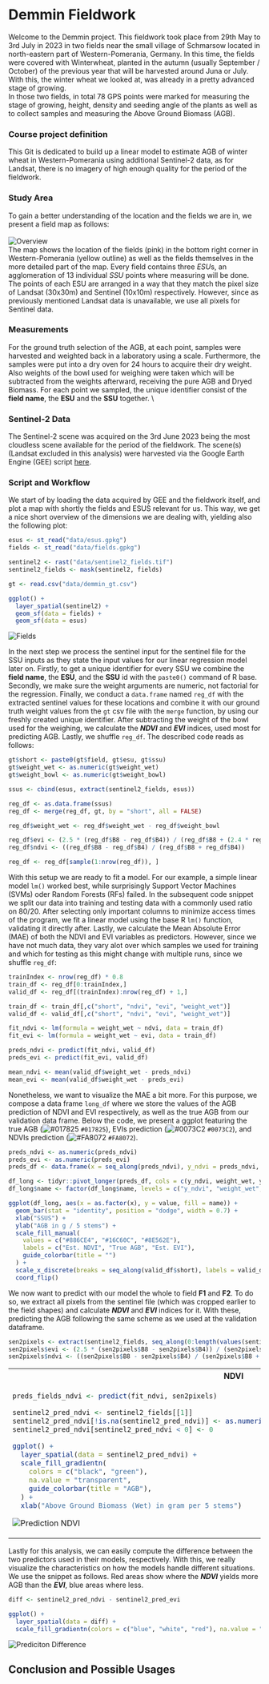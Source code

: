 # Demmin Fieldwork

Welcome to the Demmin project. This fieldwork took place from 29th May to 3rd July in 2023 in two fields near the small 
village of Schmarsow located in north-eastern part of Western-Pomerania, Germany.  In this time, the fields were covered
with Winterwheat, planted in the autumn (usually September / October) of the previous year that will be harvested around
Juna or July. With this, the winter wheat we looked at, was already in a pretty advanced stage of growing. \
In those two fields, in total 78 GPS points were marked for measuring the stage of growing, height, density and seeding
angle of the plants as well as to collect samples and measuring the Above Ground Biomass (AGB).

### Course project definition
This Git is dedicated to build up a linear model to estimate AGB of winter wheat in Western-Pomerania using additional
Sentinel-2 data, as for Landsat, there is no imagery of high enough quality for the period of the fieldwork.

### Study Area
To gain a better understanding of the location and the fields we are in, we present a field map as follows:\
\
![Overview](qgis/overview.png)
\
The map shows the location of the fields (pink) in the bottom right corner in Western-Pomerania (yellow outline) as well
as the fields themselves in the more detailed part of the map. Every field contains three *ESU*s, an agglomeration of 13
individual *SSU* points where measuring will be done. The points of each ESU are arranged in a way that they match the
pixel size of Landsat (30x30m) and Sentinel (10x10m) respectively. However, since as previously mentioned Landsat data
is unavailable, we use all pixels for Sentinel data.

### Measurements
For the ground truth selection of the AGB, at each point, samples were harvested and weighted back in a laboratory using a
scale. Furthermore, the samples were put into a dry oven for 24 hours to acquire their dry weight. Also weights of the 
bowl used for weighing were taken which will be subtracted from the weights afterward, receiving the pure AGB and Dryed
Biomass. For each point we sampled, the unique identifier consist of the **field name**, the **ESU** and the **SSU**
together.
\
### Sentinel-2 Data
The Sentinel-2 scene was acquired on the 3rd June 2023 being the most cloudless scene available for the period of the
fieldwork. The scene(s) (Landsat excluded in this analysis) were harvested via the Google Earth Engine (GEE) script
[here](https://code.earthengine.google.com/ea8954cb78b05868eca1926ac2fd3bdc?noload=true).

### Script and Workflow
We start of by loading the data acquired by GEE and the fieldwork itself, and plot a map with shortly the fields and
ESUS relevant for us. This way, we get a nice short overview of the dimensions we are dealing with, yielding also the
following plot:

```r
esus <- st_read("data/esus.gpkg")
fields <- st_read("data/fields.gpkg")

sentinel2 <- rast("data/sentinel2_fields.tif")
sentinel2_fields <- mask(sentinel2, fields)

gt <- read.csv("data/demmin_gt.csv")

ggplot() +
  layer_spatial(sentinel2) +
  geom_sf(data = fields) +
  geom_sf(data = esus)
```
![Fields](qgis/fields.png)

In the next step we process the sentinel input for the sentinel file for the SSU inputs as they state the input values
for our linear regression model later on. Firstly, to get a unique identifier for every SSU we combine the 
**field name**, the **ESU**, and the **SSU** id with the `paste0()` command of R base. Secondly, we make sure the
weight arguments are numeric, not factorial for the regression. Finally, we conduct a `data.frame` named `reg_df` with 
the extracted sentinel values for these locations and combine it with our ground truth weight values from the `gt` csv
file with the `merge` function, by using our freshly created unique identifier. After subtracting the weight of the bowl
used for the weighing, we calculate the ***NDVI*** and ***EVI*** indices, used most for predicting AGB. Lastly, we
shuffle `reg_df`. The described code reads as follows:

```r
gt$short <- paste0(gt$field, gt$esu, gt$ssu)
gt$weight_wet <- as.numeric(gt$weight_wet)
gt$weight_bowl <- as.numeric(gt$weight_bowl)

ssus <- cbind(esus, extract(sentinel2_fields, esus))

reg_df <- as.data.frame(ssus)
reg_df <- merge(reg_df, gt, by = "short", all = FALSE)

reg_df$weight_wet <- reg_df$weight_wet - reg_df$weight_bowl

reg_df$evi <- (2.5 * (reg_df$B8 - reg_df$B4)) / (reg_df$B8 + (2.4 * reg_df$B4) + 10000)
reg_df$ndvi <- ((reg_df$B8 - reg_df$B4) / (reg_df$B8 + reg_df$B4))

reg_df <- reg_df[sample(1:nrow(reg_df)), ]
```

With this setup we are ready to fit a model. For our example, a simple linear model `lm()` worked best, while 
surprisingly Support Vector Machines (SVMs) oder Random Forests (RFs) failed. In the subsequent code snippet we split
our data into training and testing data with a commonly used ratio on 80/20. After selecting only important columns to
minimize access times of the program, we fit a linear model using the base R `lm()` function, validating it directly
after. Lastly, we calculate the Mean Absolute Error (MAE) of both the NDVI and EVI variables as predictors. However,
since we have not much data, they vary alot over which samples we used for training and which for testing as this might
change with multiple runs, since we shuffle `reg_df`:

```r
trainIndex <- nrow(reg_df) * 0.8
train_df <- reg_df[0:trainIndex,]
valid_df <- reg_df[(trainIndex):nrow(reg_df) + 1,]

train_df <- train_df[,c("short", "ndvi", "evi", "weight_wet")]
valid_df <- valid_df[,c("short", "ndvi", "evi", "weight_wet")]

fit_ndvi <- lm(formula = weight_wet ~ ndvi, data = train_df)
fit_evi <- lm(formula = weight_wet ~ evi, data = train_df)

preds_ndvi <- predict(fit_ndvi, valid_df)
preds_evi <- predict(fit_evi, valid_df)

mean_ndvi <- mean(valid_df$weight_wet - preds_ndvi)
mean_evi <- mean(valid_df$weight_wet - preds_evi)
```

Nonetheless, we want to visualize the MAE a bit more. For this purpose, we compose a data frame `long_df` where we store
the values of the AGB prediction of NDVI and EVI respectively, as well as the true AGB from our validation data frame.
Below the code, we present a ggplot featuring the true AGB (![#017825](https://placehold.co/15x15/f03c15/f03c15.png) `#017825`), EVIs prediction 
(![#0073C2](https://placehold.co/15x15/f03c15/f03c15.png) `#0073C2`), and NDVIs prediction (![#FA8072](https://placehold.co/15x15/f03c15/f03c15.png) `#FA8072`).

```r
preds_ndvi <- as.numeric(preds_ndvi)
preds_evi <- as.numeric(preds_evi)
preds_df <- data.frame(x = seq_along(preds_ndvi), y_ndvi = preds_ndvi, weight_wet = valid_df$weight_wet, y_evi = preds_evi)

df_long <- tidyr::pivot_longer(preds_df, cols = c(y_ndvi, weight_wet, y_evi))
df_long$name <- factor(df_long$name, levels = c("y_ndvi", "weight_wet", "y_evi"))

ggplot(df_long, aes(x = as.factor(x), y = value, fill = name)) +
  geom_bar(stat = "identity", position = "dodge", width = 0.7) +
  xlab("SSUS") +
  ylab("AGB in g / 5 stems") +
  scale_fill_manual(
    values = c("#886CE4", "#16C60C", "#8E562E"),
    labels = c("Est. NDVI", "True AGB", "Est. EVI"),
    guide_colorbar(title = "")
  ) +
  scale_x_discrete(breaks = seq_along(valid_df$short), labels = valid_df$short) +
  coord_flip()
```

We now want to predict with our model the whole to field **F1** and **F2**. To do so, we extract all pixels from the
sentinel file (which was cropped earlier to the field shapes) and calculate ***NDVI*** and ***EVI*** indices for it.
With these, predicting the AGB following the same scheme as we used at the validation dataframe.

```r
sen2pixels <- extract(sentinel2_fields, seq_along(0:length(values(sentinel2_fields))))
sen2pixels$evi <- (2.5 * (sen2pixels$B8 - sen2pixels$B4)) / (sen2pixels$B8 + (2.4 * sen2pixels$B4) + 10000)
sen2pixels$ndvi <- ((sen2pixels$B8 - sen2pixels$B4) / (sen2pixels$B8 + sen2pixels$B4))
```

<table>
<tr>
<th>NDVI</th>
<th>EVI</th>
</tr>
<tr>
<td>

```r
preds_fields_ndvi <- predict(fit_ndvi, sen2pixels)

sentinel2_pred_ndvi <- sentinel2_fields[[1]]
sentinel2_pred_ndvi[!is.na(sentinel2_pred_ndvi)] <- as.numeric(preds_fields_ndvi)[!is.na(preds_fields_ndvi)]
sentinel2_pred_ndvi[sentinel2_pred_ndvi < 0] <- 0

ggplot() +
  layer_spatial(data = sentinel2_pred_ndvi) +
  scale_fill_gradientn(
    colors = c("black", "green"),
    na.value = "transparent",
    guide_colorbar(title = "AGB"),
  ) +
  xlab("Above Ground Biomass (Wet) in gram per 5 stems")
```

![Prediction NDVI](qgis/preds_ndvi.png)

</td>
<td>

```r
preds_fields_evi <- predict(fit_evi, sen2pixels)

sentinel2_pred_evi <- sentinel2_fields[[1]]
sentinel2_pred_evi[!is.na(sentinel2_pred_evi)] <- as.numeric(preds_fields_evi)[!is.na(preds_fields_evi)]
sentinel2_pred_evi[sentinel2_pred_evi < 0] <- 0

ggplot() +
  layer_spatial(data = sentinel2_pred_evi) +
  scale_fill_gradientn(
    colors = c("black", "green"),
    na.value = "transparent",
    guide_colorbar(title = "AGB"),
  ) +
  xlab("Above Ground Biomass (Wet) in gram per 5 stems")
```

![Prediction EVI](qgis/preds_evi.png)

</td>
</tr>
</table>

Lastly for this analysis, we can easily compute the difference between the two predictors used in their models, 
respectively. With this, we really visualize the characteristics on how the models handle different situations. We use
the snippet as follows. Red areas show where the ***NDVI*** yields more AGB than the ***EVI***, blue areas where less.

```r
diff <- sentinel2_pred_ndvi - sentinel2_pred_evi

ggplot() +
  layer_spatial(data = diff) +
  scale_fill_gradientn(colors = c("blue", "white", "red"), na.value = "transparent")
```

![Prediciton Difference](qgis/preds_diff.png)


## Conclusion and Possible Usages


